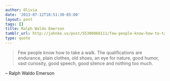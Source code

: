 ```yaml
---
author: Olivia
date: '2013-07-12T18:51:30-05:00'
layout: post
tags: []
title: Ralph Waldo Emerson
tumblr_url: http://jahnke.us/post/55300860111/few-people-know-how-to-take-a-walk-the
type: quote
---
```


> Few people know how to take a walk. The qualifications are endurance, plain clothes, old shoes, an eye for nature, good humor, vast curiosity, good speech, good silence and nothing too much.

– Ralph Waldo Emerson
